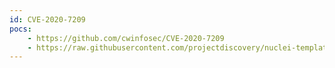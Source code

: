 ```yaml
---
id: CVE-2020-7209
pocs:
    - https://github.com/cwinfosec/CVE-2020-7209
    - https://raw.githubusercontent.com/projectdiscovery/nuclei-templates/master/cves/CVE-2020-7209.yaml
---
```

